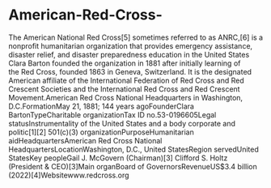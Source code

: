 # American-Red-Cross-
The American National Red Cross[5] sometimes referred to as ANRC,[6] is a nonprofit humanitarian organization that provides emergency assistance, disaster relief, and disaster preparedness education in the United States
Clara Barton founded the organization in 1881 after initially learning of the Red Cross, founded 1863 in Geneva, Switzerland. It is the designated American affiliate of the International Federation of Red Cross and Red Crescent Societies and the International Red Cross and Red Crescent Movement.American Red Cross National Headquarters in Washington, D.C.FormationMay 21, 1881; 144 years agoFounderClara BartonTypeCharitable organizationTax ID no.53-0196605Legal statusInstrumentality of the United States and a body corporate and politic[1][2] 501(c)(3) organizationPurposeHumanitarian aidHeadquartersAmerican Red Cross National HeadquartersLocationWashington, D.C., United StatesRegion servedUnited StatesKey peopleGail J. McGovern
(Chairman)[3]
Clifford S. Holtz
(President & CEO)[3]Main organBoard of GovernorsRevenueUS$3.4 billion (2022)[4]Websitewww.redcross.org
